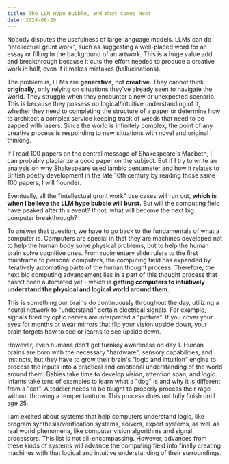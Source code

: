 ```yaml
---
title: The LLM Hype Bubble, and What Comes Next
date: 2024-06-29
---
```


Nobody disputes the usefulness of large language models. LLMs can do "intellectual grunt work", such as suggesting a well-placed word for an essay or filling in the background of an artwork. This is a huge value add and breakthrough because it cuts the effort needed to produce a creative work in half, even if it makes mistakes (hallucinations).

The problem is, LLMs are **generative**, not **creative**. They cannot think **originally**, only relying on situations they've already seen to navigate the world. They struggle when they encounter a new or unexpected scenario. This is because they possess no logical/intuitive understanding of it, whether they need to completing the structure of a paper or determine how to architect a complex service keeping track of weeds that need to be zapped with lasers. Since the world is infinitely complex, the point of any creative process is responding to new situations with novel and original thinking.

If I read 100 papers on the central message of Shakespeare's Macbeth, I can probably plagiarize a good paper on the subject. But if I try to write an analysis on why Shakespeare used iambic pentameter and how it relates to British poetry development in the late 16th century by reading those same 100 papers, I will flounder.

Eventually, all the "intellectual grunt work" use cases will run out, **which is when I believe the LLM hype bubble will burst.** But will the computing field have peaked after this event? If not, what will become the next big computer breakthrough?

To answer that question, we have to go back to the fundamentals of what a computer is. Computers are special in that they are machines developed not to help the human body solve physical problems, but to help the human brain solve cognitive ones. From rudimentary slide rulers to the first mainframe to personal computers, the computing field has expanded by iteratively automating parts of the human thought process. Therefore, the next big computing advancement lies in a part of this thought process that hasn't been automated yet - which is **getting computers to intuitively understand the physical and logical world around them**.

This is something our brains do continuously throughout the day, utilizing a neural network to "understand" certain electrical signals. For example, signals fired by optic nerves are interpreted a "picture". If you cover your eyes for months or wear mirrors that flip your vision upside down, your brain forgets how to see or learns to see upside down.  

However, even humans don't get turnkey awareness on day 1. Human brains are born with the necessary "hardware", sensory capabilities, and instincts, but they have to grow their brain's "logic and intuition" engine to process the inputs into a practical and emotional understanding of the world around them. Babies take time to develop vision, attention span, and logic. Infants take tens of examples to learn what a "dog" is and why it is different from a "cat". A toddler needs to be taught to properly process their rage without throwing a temper tantrum. This process does not fully finish until age 25.

I am excited about systems that help computers understand logic, like program synthesis/verification systems, solvers, expert systems, as well as real world phenomena, like computer vision algorithms and signal processors. This list is not all-encompassing. However, advances from these kinds of systems will advance the computing field into finally creating machines with that logical and intuitive understanding of their surroundings.
